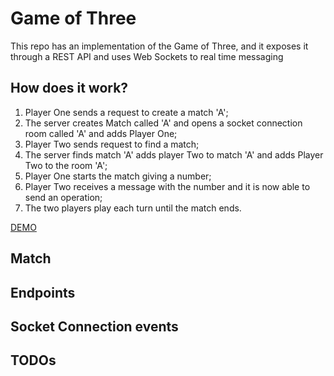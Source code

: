 # Game of Three

This repo has an implementation of the Game of Three, and it exposes it through a REST API and uses Web Sockets to real time messaging

## How does it work? 

1. Player One sends a request to create a match 'A';
2. The server creates Match called 'A' and opens a socket connection room called 'A' and adds Player One;
3. Player Two sends request to find a match;
4. The server finds match 'A' adds player Two to match 'A' and adds Player Two to the room 'A';
5. Player One starts the match giving a number;
6. Player Two receives a message with the number and it is now able to send an operation;
7. The two players play each turn until the match ends.

[DEMO](https://user-images.githubusercontent.com/6784789/218100366-16e8f203-c07d-4dce-bb9c-1a6a78bc968a.webm)


## Match 

## Endpoints

## Socket Connection events

## TODOs
